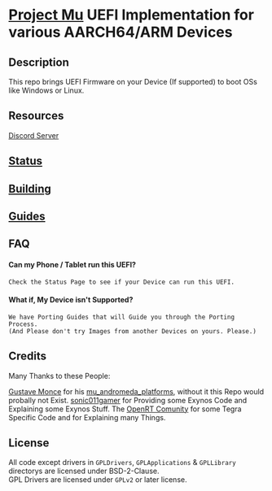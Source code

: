 # [Project Mu](https://microsoft.github.io/mu/) UEFI Implementation for various AARCH64/ARM Devices

<!-- ![Banner](https://github.com/Robotix22/Mu-Silicium/blob/main/Pictures/Banner.png) -->

## Description

This repo brings UEFI Firmware on your Device (If supported) to boot OSs like Windows or Linux.

## Resources

[Discord Server](https://discord.gg/Dx2QgMx7Sv)

## [Status](https://github.com/Robotix22/Mu-Silicium/blob/main/Status.md)

## [Building](https://github.com/Robotix22/Mu-Silicium/blob/main/Building.md)

## [Guides](https://github.com/Robotix22/WoA-Guides/blob/main/README.md)

## FAQ

#### Can my Phone / Tablet run this UEFI?

```
Check the Status Page to see if your Device can run this UEFI.
```

#### What if, My Device isn't Supported?

```
We have Porting Guides that will Guide you through the Porting Process.
(And Please don't try Images from another Devices on yours. Please.)
```

## Credits

Many Thanks to these People:

[Gustave Monce](https://github.com/gus33000) for his [mu_andromeda_platforms](https://github.com/WOA-Project/mu_andromeda_platforms), without it this Repo would probally not Exist.
[sonic011gamer](https://github.com/sonic011gamer) for Providing some Exynos Code and Explaining some Exynos Stuff.
The [OpenRT Comunity](https://openrt.gitbook.io/open-surfacert/) for some Tegra Specific Code and for Explaining many Things.

## License

All code except drivers in `GPLDrivers`, `GPLApplications` & `GPLLibrary` directorys are licensed under BSD-2-Clause. <br />
GPL Drivers are licensed under `GPLv2` or later license.
